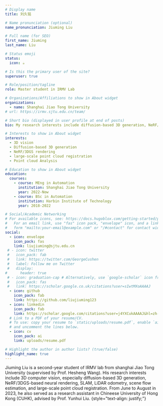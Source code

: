 ```yaml
---
# Display name
title: 刘久铭

# Name pronunciation (optional)
name_pronunciation: Jiuming Liu

# Full name (for SEO)
first_name: Jiuming
last_name: Liu

# Status emoji
status:
  icon: ☕️

# Is this the primary user of the site?
superuser: true

# Role/position/tagline
role: Master student in IRMV Lab

# Organizations/Affiliations to show in About widget
organizations:
  - name: Shanghai Jiao Tong University
# url: https://irmv.sjtu.edu.cn/team/

# Short bio (displayed in user profile at end of posts)
bio: My research interests include diffusion-based 3D generation, NeRF/3DGS-based neural rendering, SLAM, LiDAR odometry, scene flow estimation, and large-scale point cloud registration.

# Interests to show in About widget
interests:
  - 3D vision
  - Diffusion-based 3D generation
  - NeRF/3DGS rendering
  - large-scale point cloud registration
  - Point cloud Analysis

# Education to show in About widget
education:
  courses:
    - course: MEng in Automation
      institution: Shanghai Jiao Tong University
      year: 2022-Now
    - course: BSc in Automation
      institution: Harbin Institute of Technology
      year: 2018-2022

# Social/Academic Networking
# For available icons, see: https://docs.hugoblox.com/getting-started/page-builder/#icons
#   For an email link, use "fas" icon pack, "envelope" icon, and a link in the
#   form "mailto:your-email@example.com" or "/#contact" for contact widget.
social:
  - icon: envelope
    icon_pack: fas
    link: liujiuming@sjtu.edu.cn
 # - icon: twitter
 #   icon_pack: fab
 #   link: https://twitter.com/GeorgeCushen
 #   label: Follow me on Twitter
 #   display:
#      header: true
 # - icon: graduation-cap # Alternatively, use `google-scholar` icon from `ai` icon pack
 #   icon_pack: fas
 #   link: https://scholar.google.co.uk/citations?user=sIwtMXoAAAAJ
  - icon: github
    icon_pack: fab
    link: https://github.com/liujiuming123
  - icon: linkedin
    icon_pack: fab
    link: https://scholar.google.com/citations?user=j4YXCukAAAAJ&hl=zh-CN
  # Link to a PDF of your resume/CV.
  # To use: copy your resume to `static/uploads/resume.pdf`, enable `ai` icons in `params.yaml`,
  # and uncomment the lines below.
  - icon: cv
    icon_pack: ai
    link: uploads/resume.pdf

# Highlight the author in author lists? (true/false)
highlight_name: true
---
```


Jiuming Liu is a second-year student of IRMV lab from shanghai Jiao Tong University (supervised by Prof. Hesheng Wang). His research interests include 3D computer vision, especially diffusion-based 3D generation, NeRF/3DGS-based neural rendering, SLAM, LiDAR odometry, scene flow estimation, and large-scale point cloud registration. From June to August in 2023, he also served as a research assistant in Chineese University of Hong Kong (CUHK), advised by Prof. Yunhui Liu.
{style="text-align: justify;"}
